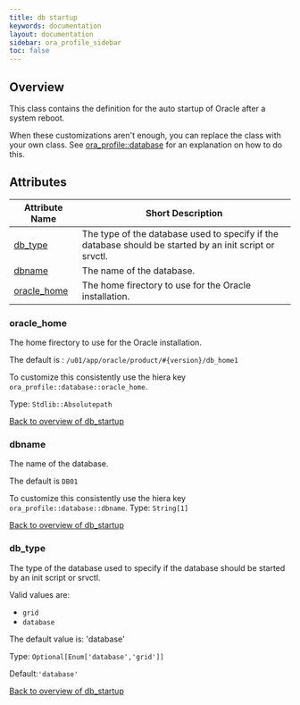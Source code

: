 ```yaml
---
title: db startup
keywords: documentation
layout: documentation
sidebar: ora_profile_sidebar
toc: false
---
```

## Overview

This class contains the definition for the auto startup of Oracle after a system reboot.

When these customizations aren't enough, you can replace the class with your own class. See [ora_profile::database](./database.html) for an explanation on how to do this.




## Attributes



Attribute Name                         | Short Description                                                                                       |
-------------------------------------- | ------------------------------------------------------------------------------------------------------- |
[db_type](#db_startup_db_type)         | The type of the database used to specify if the database should be started by an init script or srvctl. |
[dbname](#db_startup_dbname)           | The name of the database.                                                                               |
[oracle_home](#db_startup_oracle_home) | The home firectory to use for the Oracle installation.                                                  |




### oracle_home<a name='db_startup_oracle_home'>

The home firectory to use for the Oracle installation.

The default is : `/u01/app/oracle/product/#{version}/db_home1`

To customize this consistently use the hiera key `ora_profile::database::oracle_home`.


Type: `Stdlib::Absolutepath`


[Back to overview of db_startup](#attributes)

### dbname<a name='db_startup_dbname'>

The name of the database.

The default is `DB01`

To customize this consistently use the hiera key `ora_profile::database::dbname`.
Type: `String[1]`


[Back to overview of db_startup](#attributes)

### db_type<a name='db_startup_db_type'>

The type of the database used to specify if the database should be started by an init script or srvctl.

Valid values are:
- `grid`
- `database`

The default value is: 'database'

Type: `Optional[Enum['database','grid']]`

Default:`'database'`

[Back to overview of db_startup](#attributes)
